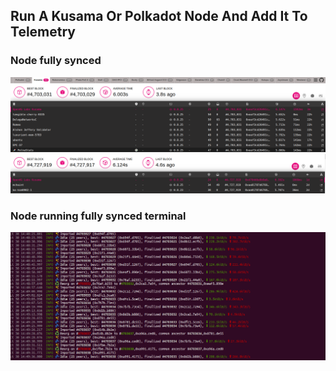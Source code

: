## Run A Kusama Or Polkadot Node And Add It To Telemetry

### Node fully synced
![Node fully synced](./kusama_node_synced.png)
![Node fully synced +24hs](./kusama_node_plus24hs.png)

### Node running fully synced terminal
![Node running fully synced terminal](./node_running_kusama.png)

